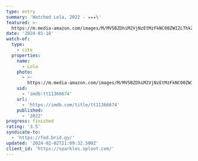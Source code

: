 ```yaml
---
type: entry
summary: 'Watched Lola, 2022 - ★★★½'
featured: >-
  https://m.media-amazon.com/images/M/MV5BZDhiM2VjNzEtMzFkNC00ZWI2LThkZWYtYWFkNjMzYTczMjg4XkEyXkFqcGdeQXVyNDI3MjIxNjk@._V1_SX300.jpg
date: '2024-01-18'
watch-of:
  type:
    - cite
  properties:
    name:
      - Lola
    photo:
      - >-
        https://m.media-amazon.com/images/M/MV5BZDhiM2VjNzEtMzFkNC00ZWI2LThkZWYtYWFkNjMzYTczMjg4XkEyXkFqcGdeQXVyNDI3MjIxNjk@._V1_SX300.jpg
    uid:
      - 'imdb:tt11366674'
    url:
      - 'https://imdb.com/title/tt11366674'
    published:
      - '2022'
progress: finished
rating: '3.5'
syndicate-to:
  - 'https://fed.brid.gy/'
updated: '2024-02-02T21:09:32.500Z'
client_id: 'https://sparkles.sploot.com/'
---
```



